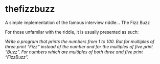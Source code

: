 # thefizzbuzz
A simple implementation of the famous interview riddle... The Fizz Buzz 

For those unfamilar with the riddle, it is usually presented as such:

*Write a program that prints the numbers from 1 to 100. But for multiples of three print “Fizz” instead of the number and for the multiples of five print “Buzz”. For numbers which are multiples of both three and five print “FizzBuzz”.*


